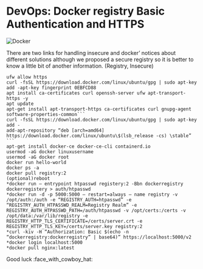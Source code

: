 # DevOps: Docker registry Basic Authentication and HTTPS

![Docker](https://miro.medium.com/max/406/1*8uXBBUlyJePLINh-xPzlJQ.jpeg)

There are two links for handling insecure and docker’ notices about different solutions although we proposed a secure registry so it is better to know a little bit of another information. (Registry, Insecure)
``` ufw allow http
ufw allow https
curl -fsSL https://download.docker.com/linux/ubuntu/gpg | sudo apt-key add -apt-key fingerprint 0EBFCD88
apt install ca-certificates curl openssh-server ufw apt-transport-https -y
apt update
apt-get install apt-transport-https ca-certificates curl gnupg-agent software-properties-common```
curl -fsSL https://download.docker.com/linux/ubuntu/gpg | sudo apt-key add -
add-apt-repository “deb [arch=amd64] https://download.docker.com/linux/ubuntu\$(lsb_release -cs) \stable” ```
apt-get install docker-ce docker-ce-cli containerd.io
usermod -aG docker linuxusername
usermod -aG docker root
docker run hello-world
docker ps -a
docker pull registry:2
(optional)reboot
*docker run — entrypoint htpasswd registery:2 -Bbn dockerregistry dockerregistery > auth/htpasswd
*docker run -d -p 5000:5000 — restart=always — name registry -v /opt/auth:/auth -e “REGISTRY_AUTH=htpasswd” -e “REGISTRY_AUTH_HTPASSWD_REALM=Registry Realm” -e REGISTRY_AUTH_HTPASSWD_PATH=/auth/htpasswd -v /opt/certs:/certs -v /opt/data:/var/lib/registry -e REGISTRY_HTTP_TLS_CERTIFICATE=/certs/server.crt -e REGISTRY_HTTP_TLS_KEY=/certs/server.key registry:2
*curl -kiv -H “Authorization: Basic $(echo -n “dockerregistry:dockerregistry” | base64)” https://localhost:5000/v2
*docker login localhost:5000
*docker pull nginx:latest
```
Good luck :face_with_cowboy_hat: